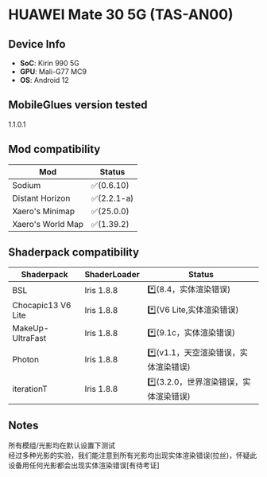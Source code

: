 # HUAWEI Mate 30 5G (TAS-AN00)

## Device Info

- **SoC**: Kirin 990 5G
- **GPU**: Mali-G77 MC9
- **OS**: Android 12

## MobileGlues version tested

1.1.0.1

## Mod compatibility

| **Mod**           | **Status**  |
| ----------------- | ----------- |
| Sodium            | ✅(0.6.10)  |
| Distant Horizon   | ✅(2.2.1-a) |
| Xaero's Minimap   | ✅(25.0.0)  |
| Xaero's World Map | ✅(1.39.2)  |

## Shaderpack compatibility

| **Shaderpack**     | **ShaderLoader** | **Status**                             |
| ------------------ | ---------------- | -------------------------------------- |
| BSL                | Iris 1.8.8       | \*️⃣(8.4，实体渲染错误)                 |
| Chocapic13 V6 Lite | Iris 1.8.8       | \*️⃣(V6 Lite,实体渲染错误)              |
| MakeUp-UltraFast   | Iris 1.8.8       | \*️⃣(9.1c，实体渲染错误)                |
| Photon             | Iris 1.8.8       | \*️⃣(v1.1，天空渲染错误，实体渲染错误)  |
| iterationT         | Iris 1.8.8       | \*️⃣(3.2.0，世界渲染错误，实体渲染错误) |

## Notes

所有模组/光影均在默认设置下测试  
经过多种光影的实验，我们能注意到所有光影均出现实体渲染错误(拉丝)，怀疑此设备用任何光影都会出现实体渲染错误[有待考证]
